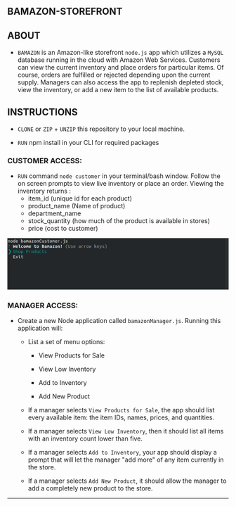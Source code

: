 ## BAMAZON-STOREFRONT

## ABOUT

* `BAMAZON` is an Amazon-like storefront `node.js` app which utilizes a `MySQL` database running in the cloud with Amazon Web Services. Customers can view the current inventory and place orders for particular items. Of course, orders are fulfilled or rejected depending upon the current supply. Managers can also access the app to replenish depleted stock, view the inventory, or add a new item to the list of available products.

## INSTRUCTIONS

* `CLONE` or `ZIP` + `UNZIP` this repository to your local machine. 

* `RUN` npm install in your CLI for required packages

### CUSTOMER ACCESS:

* `RUN` command `node customer` in your terminal/bash window. Follow the on screen prompts to view live inventory or place an order. Viewing the inventory returns :
    * item_id (unique id for each product)
    * product_name (Name of product)
    * department_name
    * stock_quantity (how much of the product is available in stores)
    * price (cost to customer)

![customer access success](./assets/scrnshots/customer01.png)

### MANAGER ACCESS:

* Create a new Node application called `bamazonManager.js`. Running this application will:

  * List a set of menu options:

    * View Products for Sale
    
    * View Low Inventory
    
    * Add to Inventory
    
    * Add New Product

  * If a manager selects `View Products for Sale`, the app should list every available item: the item IDs, names, prices, and quantities.

  * If a manager selects `View Low Inventory`, then it should list all items with an inventory count lower than five.

  * If a manager selects `Add to Inventory`, your app should display a prompt that will let the manager "add more" of any item currently in the store.

  * If a manager selects `Add New Product`, it should allow the manager to add a completely new product to the store.

- - -